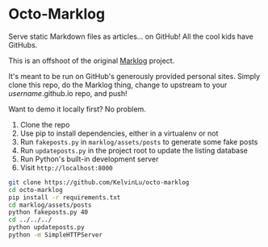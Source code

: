 Octo-Marklog
=======

Serve static Markdown files as articles... on GitHub! All the cool kids have GitHubs.

This is an offshoot of the original [Marklog](https://github.com/KelvinLu/marklog) project.

It's meant to be run on GitHub's generously provided personal sites. Simply clone this repo, do the Marklog thing, change to upstream to your *username*.github.io repo, and push!

Want to demo it locally first? No problem.

1. Clone the repo
2. Use pip to install dependencies, either in a virtualenv or not
3. Run `fakeposts.py` in `marklog/assets/posts` to generate some fake posts
4. Run `updateposts.py` in the project root to update the listing database
5. Run Python's built-in development server
6. Visit `http://localhost:8000`

```bash
git clone https://github.com/KelvinLu/octo-marklog
cd octo-marklog
pip install -r requirements.txt
cd marklog/assets/posts
python fakeposts.py 40
cd ../../../
python updateposts.py
python -m SimpleHTTPServer
```
